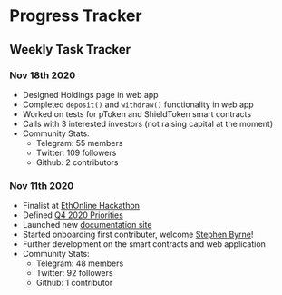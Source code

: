 # Progress Tracker

## Weekly Task Tracker

### Nov 18th 2020
* Designed Holdings page in web app
* Completed `deposit()` and `withdraw()` functionality in web app
* Worked on tests for pToken and ShieldToken smart contracts
* Calls with 3 interested investors (not raising capital at the moment)
* Community Stats:
  * Telegram: 55 members
  * Twitter: 109 followers
  * Github: 2 contributors

### Nov 11th 2020
* Finalist at [EthOnline Hackathon](https://hack.ethglobal.co/showcase/protekt-protocol-recH3ArMNQFeMFCJf)
* Defined [Q4 2020 Priorities](/priorities.md)
* Launched new [documentation site](https://corbinpage.github.io/protekt-protocol-docs)
* Started onboarding first contributer, welcome [Stephen Byrne](https://twitter.com/stephenbyrnedub)!
* Further development on the smart contracts and web application
* Community Stats:
  * Telegram: 48 members
  * Twitter: 92 followers
  * Github: 1 contributor
